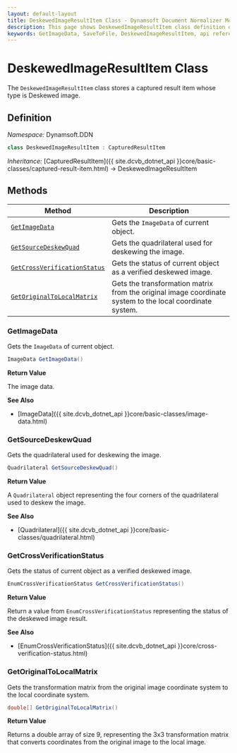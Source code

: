 ```yaml
---
layout: default-layout
title: DeskewedImageResultItem Class - Dynamsoft Document Normalizer Module .NET Edition API Reference
description: This page shows DeskewedImageResultItem class definition of Dynamsoft Document Normalizer SDK .NET Edition.
keywords: GetImageData, SaveToFile, DeskewedImageResultItem, api reference
---
```


# DeskewedImageResultItem Class

The `DeskewedImageResultItem` class stores a captured result item whose type is Deskewed image.

## Definition

*Namespace:* Dynamsoft.DDN


```csharp
class DeskewedImageResultItem : CapturedResultItem
```

*Inheritance:* [CapturedResultItem]({{ site.dcvb_dotnet_api }}core/basic-classes/captured-result-item.html) -> DeskewedImageResultItem

## Methods

| Method | Description |
|--------|-------------|
| [`GetImageData`](#getimagedata) | Gets the `ImageData` of current object. |
| [`GetSourceDeskewQuad`](#getsourcedeskewquad)| Gets the quadrilateral used for deskewing the image. |
| [`GetCrossVerificationStatus`](getcrossverificationstatus)| Gets the status of current object as a verified deskewed image. |
| [`GetOriginalToLocalMatrix`](getoriginaltolocalmatrix) | Gets the transformation matrix from the original image coordinate system to the local coordinate system. |

### GetImageData

Gets the `ImageData` of current object.

```csharp
ImageData GetImageData() 
```

**Return Value**

The image data.

**See Also**

* [ImageData]({{ site.dcvb_dotnet_api }}core/basic-classes/image-data.html)

### GetSourceDeskewQuad

Gets the quadrilateral used for deskewing the image.

```csharp
Quadrilateral GetSourceDeskewQuad()
```

**Return Value**

A `Quadrilateral` object representing the four corners of the quadrilateral used to deskew the image.

**See Also**

* [Quadrilateral]({{ site.dcvb_dotnet_api }}core/basic-classes/quadrilateral.html)

### GetCrossVerificationStatus

Gets the status of current object as a verified deskewed image.

```csharp
EnumCrossVerificationStatus GetCrossVerificationStatus()
```

**Return Value**

Return a value from `EnumCrossVerificationStatus` representing the status of the deskewed image result.

**See Also**

* [EnumCrossVerificationStatus]({{ site.dcvb_dotnet_api }}core/cross-verification-status.html)

### GetOriginalToLocalMatrix

Gets the transformation matrix from the original image coordinate system to the local coordinate system.

```csharp
double[] GetOriginalToLocalMatrix()
```

**Return Value**

Returns a double array of size 9, representing the 3x3 transformation matrix that converts coordinates from the original image to the local image.

